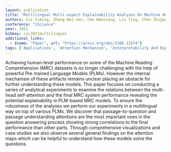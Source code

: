 ```yaml
---
layout: publication
title: "Multilingual Multi-aspect Explainability Analyses On Machine Reading Comprehension Models"
authors: Cui Yiming, Zhang Wei-nan, Che Wanxiang, Liu Ting, Chen Zhigang, Wang Shijin
conference: "iScience"
year: 2021
bibkey: cui2021multilingual
additional_links:
  - {name: "Paper", url: "https://arxiv.org/abs/2108.11574"}
tags: ['Applications', 'Attention Mechanism', 'Interpretability And Explainability', 'Model Architecture', 'Security', 'TACL', 'Transformer']
---
```

Achieving human-level performance on some of the Machine Reading Comprehension (MRC) datasets is no longer challenging with the help of powerful Pre-trained Language Models (PLMs). However the internal mechanism of these artifacts remains unclear placing an obstacle for further understanding these models. This paper focuses on conducting a series of analytical experiments to examine the relations between the multi-head self-attention and the final MRC system performance revealing the potential explainability in PLM-based MRC models. To ensure the robustness of the analyses we perform our experiments in a multilingual way on top of various PLMs. We discover that passage-to-question and passage understanding attentions are the most important ones in the question answering process showing strong correlations to the final performance than other parts. Through comprehensive visualizations and case studies we also observe several general findings on the attention maps which can be helpful to understand how these models solve the questions.
